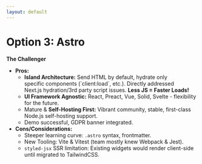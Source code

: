 ```yaml
---
layout: default
---
```


<h1>Option 3: Astro</h1>

<p><strong>The Challenger</strong></p>

<ul>
  <li v-click><strong>Pros:</strong>
    <ul>
      <li><strong>Island Architecture:</strong> Send HTML by default, hydrate only <br>specific components (`client:load`, etc.). Directly addressed <br>Next.js hydration/3rd party script issues. <strong>Less JS = Faster Loads!</strong></li>
      <li><strong>UI Framework Agnostic:</strong> React, Preact, Vue, Solid, Svelte - flexibility for the future.</li>
      <li>Mature &amp; <strong>Self-Hosting First:</strong> Vibrant community, stable, first-class Node.js self-hosting support.</li>
      <li>Demo successful, GDPR banner integrated.</li>
    </ul>
  </li>
  <li v-click><strong>Cons/Considerations:</strong>
    <ul>
      <li>Steeper learning curve: <code>.astro</code> syntax, frontmatter.</li>
      <li>New Tooling: Vite &amp; Vitest (team mostly knew Webpack &amp; Jest).</li>
      <li><code>styled-jsx</code> SSR limitation: Existing widgets would render client-side until migrated to TailwindCSS.</li>
    </ul>
  </li>
</ul>

<CornerLogo src="/2025-04-23/astro-logo.png" alt="Astro Logo" height="250px" />

<!--
- This brought us to our third option, Astro, which was proposed by another staff engineer.
- Astro's big selling point for us was its "Island Architecture." It shared the "less JS" philosophy of Fresh but in a way that seemed more explicit and purpose-built for our problems.
- It was framework-agnostic, mature, and had first-class support for self-hosting, which was a critical requirement.
- The cons were real—a new syntax to learn and new tooling for our platform team to support—but the pros seemed to directly target our biggest pain points.
-->

